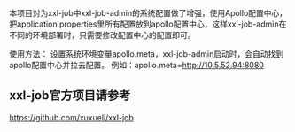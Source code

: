 本项目对为xxl-job中xxl-job-admin的系统配置做了增强，使用Apollo配置中心，把application.properties里所有配置放到apollo配置中心，这样xxl-job-admin在不同的环境部署时，只需要修改配置中心的配置即可。

使用方法：
设置系统环境变量apollo.meta，xxl-job-admin启动时，会自动找到apollo配置中心并拉去配置。
例如：apollo.meta=http://10.5.52.94:8080


## xxl-job官方项目请参考
https://github.com/xuxueli/xxl-job
